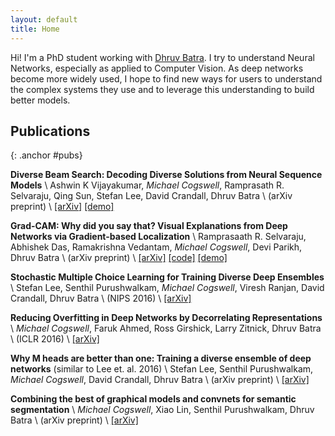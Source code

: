 ```yaml
---
layout: default
title: Home
---
```


Hi! I'm a PhD student working with [Dhruv Batra](https://filebox.ece.vt.edu/~dbatra/).
I try to understand Neural Networks, especially as applied to Computer Vision.
As deep networks become more widely used, I hope to find new ways for users
to understand the complex systems they use and to leverage this understanding
to build better models.


Publications
---
{: .anchor #pubs}

__Diverse Beam Search: Decoding Diverse Solutions from Neural Sequence Models__ \\
Ashwin K Vijayakumar, _Michael Cogswell_, Ramprasath R. Selvaraju, Qing Sun, Stefan Lee, David Crandall, Dhruv Batra \\
(arXiv preprint) \\
[[arXiv]](https://arxiv.org/abs/1610.02424)
[[demo]](http://dbs.cloudcv.org/)


__Grad-CAM: Why did you say that? Visual Explanations from Deep Networks via Gradient-based Localization__ \\
Ramprasaath R. Selvaraju, Abhishek Das, Ramakrishna Vedantam, _Michael Cogswell_, Devi Parikh, Dhruv Batra \\
(arXiv preprint) \\
[[arXiv]](https://arxiv.org/abs/1610.02391)
[[code]](https://github.com/Cloud-CV/Grad-CAM)
[[demo]](http://gradcam.cloudcv.org/)


__Stochastic Multiple Choice Learning for Training Diverse Deep Ensembles__ \\
Stefan Lee, Senthil Purushwalkam, _Michael Cogswell_, Viresh Ranjan, David Crandall, Dhruv Batra \\
(NIPS 2016) \\
[[arXiv]](https://arxiv.org/abs/1606.07839)


__Reducing Overfitting in Deep Networks by Decorrelating Representations__ \\
_Michael Cogswell_, Faruk Ahmed, Ross Girshick, Larry Zitnick, Dhruv Batra \\
(ICLR 2016) \\
[[arXiv]](https://arxiv.org/abs/1511.06068)


__Why M heads are better than one: Training a diverse ensemble of deep networks__ (similar to Lee et. al. 2016) \\
Stefan Lee, Senthil Purushwalkam, _Michael Cogswell_, David Crandall, Dhruv Batra \\
(arXiv preprint) \\
[[arXiv]](https://arxiv.org/abs/1511.06314)


__Combining the best of graphical models and convnets for semantic segmentation__ \\
_Michael Cogswell_, Xiao Lin, Senthil Purushwalkam, Dhruv Batra \\
(arXiv preprint) \\
[[arXiv]](https://arxiv.org/abs/1412.4313)

